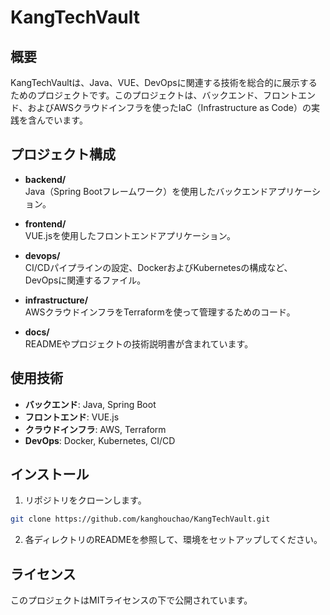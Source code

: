 # KangTechVault

## 概要
KangTechVaultは、Java、VUE、DevOpsに関連する技術を総合的に展示するためのプロジェクトです。このプロジェクトは、バックエンド、フロントエンド、およびAWSクラウドインフラを使ったIaC（Infrastructure as Code）の実践を含んでいます。

## プロジェクト構成

- **backend/**  
  Java（Spring Bootフレームワーク）を使用したバックエンドアプリケーション。
  
- **frontend/**  
  VUE.jsを使用したフロントエンドアプリケーション。

- **devops/**  
  CI/CDパイプラインの設定、DockerおよびKubernetesの構成など、DevOpsに関連するファイル。

- **infrastructure/**  
  AWSクラウドインフラをTerraformを使って管理するためのコード。

- **docs/**  
  READMEやプロジェクトの技術説明書が含まれています。

## 使用技術

- **バックエンド**: Java, Spring Boot
- **フロントエンド**: VUE.js
- **クラウドインフラ**: AWS, Terraform
- **DevOps**: Docker, Kubernetes, CI/CD

## インストール

1. リポジトリをクローンします。
```sh
git clone https://github.com/kanghouchao/KangTechVault.git
```

2. 各ディレクトリのREADMEを参照して、環境をセットアップしてください。

## ライセンス
このプロジェクトはMITライセンスの下で公開されています。
